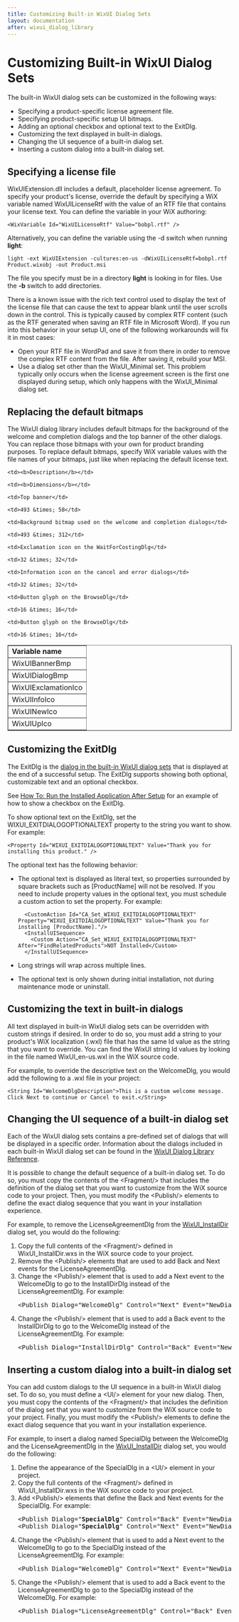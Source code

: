 ```yaml
---
title: Customizing Built-in WixUI Dialog Sets
layout: documentation
after: wixui_dialog_library
---
```


# Customizing Built-in WixUI Dialog Sets

The built-in WixUI dialog sets can be customized in the following ways:

* Specifying a product-specific license agreement file.
* Specifying product-specific setup UI bitmaps.
* Adding an optional checkbox and optional text to the ExitDlg.
* Customizing the text displayed in built-in dialogs.
* Changing the UI sequence of a built-in dialog set.
* Inserting a custom dialog into a built-in dialog set.

## Specifying a license file

WixUIExtension.dll includes a default, placeholder license agreement. To specify your product&apos;s license, override the default by specifying a WiX variable named WixUILicenseRtf with the value of an RTF file that contains your license text. You can define the variable in your WiX authoring:

    <WixVariable Id="WixUILicenseRtf" Value="bobpl.rtf" />

Alternatively, you can define the variable using the -d switch when running <b>light</b>:

    light -ext WixUIExtension -cultures:en-us -dWixUILicenseRtf=bobpl.rtf Product.wixobj -out Product.msi

The file you specify must be in a directory <b>light</b> is looking in for files. Use the <b>-b</b> switch to add directories.

There is a known issue with the rich text control used to display the text of the license file that can cause the text to appear blank until the user scrolls down in the control. This is typically caused by complex RTF content (such as the RTF generated when saving an RTF file in Microsoft Word). If you run into this behavior in your setup UI, one of the following workarounds will fix it in most cases:

* Open your RTF file in WordPad and save it from there in order to remove the complex RTF content from the file. After saving it, rebuild your MSI.
* Use a dialog set other than the WixUI\_Minimal set. This problem typically only occurs when the license agreement screen is the first one displayed during setup, which only happens with the WixUI\_Minimal dialog set.

## Replacing the default bitmaps

The WixUI dialog library includes default bitmaps for the background of the welcome and completion dialogs and the top banner of the other dialogs. You can replace those bitmaps with your own for product branding purposes. To replace default bitmaps, specify WiX variable values with the file names of your bitmaps, just like when replacing the default license text.

<table border="1" cellspacing="0" cellpadding="4" id="table1">
  <tr>
    <td><b>Variable name</b></td>

    <td><b>Description</b></td>

    <td><b>Dimensions</b></td>
  </tr>

  <tr>
    <td>WixUIBannerBmp</td>

    <td>Top banner</td>

    <td>493 &times; 58</td>
  </tr>

  <tr>
    <td>WixUIDialogBmp</td>

    <td>Background bitmap used on the welcome and completion dialogs</td>

    <td>493 &times; 312</td>
  </tr>

  <tr>
    <td>WixUIExclamationIco</td>

    <td>Exclamation icon on the WaitForCostingDlg</td>

    <td>32 &times; 32</td>
  </tr>

  <tr>
    <td>WixUIInfoIco</td>

    <td>Information icon on the cancel and error dialogs</td>

    <td>32 &times; 32</td>
  </tr>

  <tr>
    <td>WixUINewIco</td>

    <td>Button glyph on the BrowseDlg</td>

    <td>16 &times; 16</td>
  </tr>

  <tr>
    <td>WixUIUpIco</td>

    <td>Button glyph on the BrowseDlg</td>

    <td>16 &times; 16</td>
  </tr>
</table>

## Customizing the ExitDlg

The ExitDlg is the [dialog in the built-in WixUI dialog sets](dialog_reference/WixUI_dialogs.html) that is displayed at the end of a successful setup. The ExitDlg supports showing both optional, customizable text and an optional checkbox.

See [How To: Run the Installed Application After Setup](~/howtos/ui_and_localization/run_program_after_install.html) for an example of how to show a checkbox on the ExitDlg.

To show optional text on the ExitDlg, set the WIXUI_EXITDIALOGOPTIONALTEXT property to the string you want to show. For example:

    <Property Id="WIXUI_EXITDIALOGOPTIONALTEXT" Value="Thank you for installing this product." />

The optional text has the following behavior:

* The optional text is displayed as literal text, so properties surrounded by square brackets such as [ProductName] will not be resolved. If you need to include property values in the optional text, you must schedule a custom action to set the property. For example:

        <CustomAction Id="CA_Set_WIXUI_EXITDIALOGOPTIONALTEXT" Property="WIXUI_EXITDIALOGOPTIONALTEXT" Value="Thank you for installing [ProductName]."/>
        <InstallUISequence>
          <Custom Action="CA_Set_WIXUI_EXITDIALOGOPTIONALTEXT" After="FindRelatedProducts">NOT Installed</Custom>
        </InstallUISequence>

* Long strings will wrap across multiple lines.
* The optional text is only shown during initial installation, not during maintenance mode or uninstall.

## Customizing the text in built-in dialogs

All text displayed in built-in WixUI dialog sets can be overridden with custom strings if desired. In order to do so, you must add a string to your product&apos;s WiX localization (.wxl) file that has the same Id value as the string that you want to override. You can find the WixUI string Id values by looking in the file named WixUI_en-us.wxl in the WiX source code.

For example, to override the descriptive text on the WelcomeDlg, you would add the following to a .wxl file in your project:

    <String Id="WelcomeDlgDescription">This is a custom welcome message. Click Next to continue or Cancel to exit.</String>

## Changing the UI sequence of a built-in dialog set

Each of the WixUI dialog sets contains a pre-defined set of dialogs that will be displayed in a specific order. Information about the dialogs included in each built-in WixUI dialog set can be found in the [WixUI Dialog Library Reference](dialog_reference/index.html).

It is possible to change the default sequence of a built-in dialog set. To do so, you must copy the contents of the &lt;Fragment/&gt; that includes the definition of the dialog set that you want to customize from the WiX source code to your project. Then, you must modify the &lt;Publish/&gt; elements to define the exact dialog sequence that you want in your installation experience.

For example, to remove the LicenseAgreementDlg from the [WixUI_InstallDir](dialog_reference/WixUI_installdir.html) dialog set, you would do the following:

<ol>
  <li>Copy the full contents of the &lt;Fragment/&gt; defined in WixUI_InstallDir.wxs in the WiX source code to your project.</li>
  <li>Remove the &lt;Publish/&gt; elements that are used to add Back and Next events for the LicenseAgreementDlg.</li>
  <li>Change the &lt;Publish/&gt; element that is used to add a Next event to the WelcomeDlg to go to the InstallDirDlg instead of the LicenseAgreementDlg. For example:
<pre>
&lt;Publish Dialog="WelcomeDlg" Control="Next" Event="NewDialog" Value="<b>InstallDirDlg</b>"&gt;1&lt;/Publish&gt;
</pre>
  </li>
  <li>Change the &lt;Publish/&gt; element that is used to add a Back event to the InstallDirDlg to go to the WelcomeDlg instead of the LicenseAgreementDlg. For example:
<pre>
&lt;Publish Dialog="InstallDirDlg" Control="Back" Event="NewDialog" Value="<b>WelcomeDlg</b>"&gt;1&lt;/Publish&gt;
</pre>
  </li>
</ol>

## Inserting a custom dialog into a built-in dialog set

You can add custom dialogs to the UI sequence in a built-in WixUI dialog set. To do so, you must define a &lt;UI/&gt; element for your new dialog. Then, you must copy the contents of the &lt;Fragment/&gt; that includes the definition of the dialog set that you want to customize from the WiX source code to your project. Finally, you must modify the &lt;Publish/&gt; elements to define the exact dialog sequence that you want in your installation experience.

For example, to insert a dialog named SpecialDlg between the WelcomeDlg and the LicenseAgreementDlg in the [WixUI_InstallDir](dialog_reference/WixUI_installdir.html) dialog set, you would do the following:

<ol>
  <li>Define the appearance of the SpecialDlg in a &lt;UI/&gt; element in your project.</li>
  <li>Copy the full contents of the &lt;Fragment/&gt; defined in WixUI_InstallDir.wxs in the WiX source code to your project.</li>
  <li>Add &lt;Publish/&gt; elements that define the Back and Next events for the SpecialDlg. For example:
<pre>
&lt;Publish Dialog="<b>SpecialDlg</b>" Control="Back" Event="NewDialog" Value="WelcomeDlg"&gt;1&lt;/Publish&gt;
&lt;Publish Dialog="<b>SpecialDlg</b>" Control="Next" Event="NewDialog" Value="LicenseAgreementDlg"&gt;1&lt;/Publish&gt;
</pre>
  </li>
  <li>Change the &lt;Publish/&gt; element that is used to add a Next event to the WelcomeDlg to go to the SpecialDlg instead of the LicenseAgreementDlg. For example:
<pre>
&lt;Publish Dialog="WelcomeDlg" Control="Next" Event="NewDialog" Value="<b>SpecialDlg</b>"&gt;1&lt;/Publish&gt;
</pre>
  </li>
  <li>Change the &lt;Publish/&gt; element that is used to add a Back event to the LicenseAgreementDlg to go to the SpecialDlg instead of the WelcomeDlg. For example:
<pre>
&lt;Publish Dialog="LicenseAgreementDlg" Control="Back" Event="NewDialog" Value="<b>SpecialDlg</b>"&gt;1&lt;/Publish&gt;
</pre>
  </li>
</ol>
